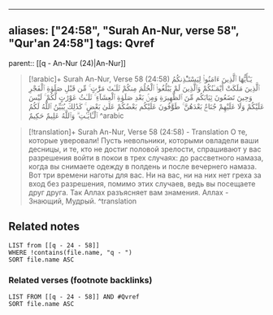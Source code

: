 
---
aliases: ["24:58", "Surah An-Nur, verse 58", "Qur'an 24:58"]
tags: Qvref
---

parent:: [[q - An-Nur (24)|An-Nur]]

> [!arabic]+ Surah An-Nur, Verse 58 (24:58)
> <span class="quran-arabic">يَـٰٓأَيُّهَا ٱلَّذِينَ ءَامَنُوا۟ لِيَسْتَـْٔذِنكُمُ ٱلَّذِينَ مَلَكَتْ أَيْمَـٰنُكُمْ وَٱلَّذِينَ لَمْ يَبْلُغُوا۟ ٱلْحُلُمَ مِنكُمْ ثَلَـٰثَ مَرَّٰتٍ ۚ مِّن قَبْلِ صَلَوٰةِ ٱلْفَجْرِ وَحِينَ تَضَعُونَ ثِيَابَكُم مِّنَ ٱلظَّهِيرَةِ وَمِنۢ بَعْدِ صَلَوٰةِ ٱلْعِشَآءِ ۚ ثَلَـٰثُ عَوْرَٰتٍ لَّكُمْ ۚ لَيْسَ عَلَيْكُمْ وَلَا عَلَيْهِمْ جُنَاحٌۢ بَعْدَهُنَّ ۚ طَوَّٰفُونَ عَلَيْكُم بَعْضُكُمْ عَلَىٰ بَعْضٍ ۚ كَذَٰلِكَ يُبَيِّنُ ٱللَّهُ لَكُمُ ٱلْـَٔايَـٰتِ ۗ وَٱللَّهُ عَلِيمٌ حَكِيمٌ</span>
^arabic

> [!translation]+ Surah An-Nur, Verse 58 (24:58) - Translation
> О те, которые уверовали! Пусть невольники, которыми овладели ваши десницы, и те, кто не достиг половой зрелости, спрашивают у вас разрешения войти в покои в трех случаях: до рассветного намаза, когда вы снимаете одежду в полдень и после вечернего намаза. Вот три времени наготы для вас. Ни на вас, ни на них нет греха за вход без разрешения, помимо этих случаев, ведь вы посещаете друг друга. Так Аллах разъясняет вам знамения. Аллах - Знающий, Мудрый.
^translation



## Related notes
```dataview
LIST from [[q - 24 - 58]]
WHERE !contains(file.name, "q - ")
SORT file.name ASC
```

### Related verses (footnote backlinks)
```dataview
LIST FROM [[q - 24 - 58]] AND #Qvref
SORT file.name ASC
```

